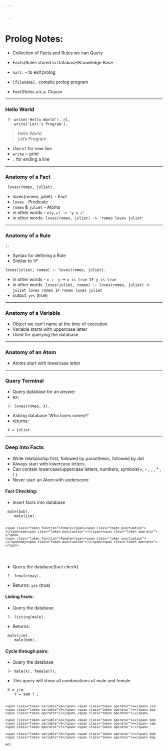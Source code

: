 ```yaml
---


---
```


<h1 id="prolog-notes">Prolog Notes:</h1>
<ul>
<li>
<p>Collection of Facts and Rules we can Query</p>
</li>
<li>
<p>Facts/Rules stored in Database/Knowledge Base</p>
</li>
<li>
<p><code>halt.</code> - to exit prolog</p>
</li>
<li>
<p><code>[filename].</code> compile prolog program</p>
</li>
<li>
<p>Fact/Rules a.k.a. Clause</p>
</li>
</ul>
<hr>
<h3 id="hello-world">Hello World</h3>
<pre class=" language-prolog"><code class="prism  language-prolog">	<span class="token operator">?-</span> <span class="token function">write</span><span class="token punctuation">(</span><span class="token string">'Hello World'</span><span class="token punctuation">)</span><span class="token punctuation">,</span> nl<span class="token punctuation">,</span>
	<span class="token function">write</span><span class="token punctuation">(</span><span class="token string">'Let\'s Program'</span><span class="token punctuation">)</span><span class="token operator">.</span>
</code></pre>
<blockquote>
<p>Hello World<br>
Let’s Program</p>
</blockquote>
<ul>
<li>Use <code>nl</code> for new line</li>
<li><code>write</code> = print</li>
<li><code>.</code> for ending a line</li>
</ul>
<hr>
<h3 id="anatomy-of-a-fact">Anatomy of a Fact</h3>
<pre class=" language-prolog"><code class="prism  language-prolog">	<span class="token function">loves</span><span class="token punctuation">(</span>romeo<span class="token punctuation">,</span> juliet<span class="token punctuation">)</span><span class="token operator">.</span>
</code></pre>
<ul>
<li>loves(romeo, juliet). - Fact</li>
<li><code>loves</code> - Predicate</li>
<li><code>romeo</code> &amp; <code>juliet</code> - Atoms</li>
<li>in other words - <code>x(y,z) -&gt; 'y x z'</code></li>
<li>in other words- <code>loves(romeo, juliet) -&gt; 'romeo loves juliet'</code></li>
</ul>
<hr>
<h3 id="anatomy-of-a-rule">Anatomy of a Rule</h3>
<pre class=" language-prolog"><code class="prism  language-prolog"><span class="token operator">:-</span>
</code></pre>
<ul>
<li>Syntax for defining a Rule</li>
<li>Similar to ‘if’</li>
</ul>
<pre class=" language-prolog"><code class="prism  language-prolog"><span class="token function">loves</span><span class="token punctuation">(</span>juliet<span class="token punctuation">,</span> romeo<span class="token punctuation">)</span> <span class="token operator">:-</span> <span class="token function">loves</span><span class="token punctuation">(</span>romeo<span class="token punctuation">,</span> juliet<span class="token punctuation">)</span><span class="token operator">.</span>
</code></pre>
<ul>
<li>in other words - <code>x :- y</code> -&gt; <code>x is true IF y is true</code></li>
<li>in other words -<code>loves(juliet, romeo) :- loves(romeo, juliet)</code> -&gt; <code>juliet loves romeo IF romeo loves juliet</code></li>
<li>output: <code>yes</code> (true)</li>
</ul>
<hr>
<h3 id="anatomy-of-a-variable">Anatomy of a Variable</h3>
<ul>
<li>Object we can’t name at the time of execution</li>
<li>Variable starts with uppercase letter</li>
<li>Used for querying the database</li>
</ul>
<hr>
<h3 id="anatomy-of-an-atom">Anatomy of an Atom</h3>
<ul>
<li>Atoms start with lowercase letter</li>
</ul>
<hr>
<h3 id="query-terminal">Query Terminal</h3>
<ul>
<li>Query database for an answer</li>
<li>ex:</li>
</ul>
<pre class=" language-prolog"><code class="prism  language-prolog">	<span class="token operator">?-</span> <span class="token function">loves</span><span class="token punctuation">(</span>romeo<span class="token punctuation">,</span> <span class="token variable">X</span><span class="token punctuation">)</span><span class="token operator">.</span>
</code></pre>
<ul>
<li>Asking database ‘Who loves romeo?’</li>
<li>returns:</li>
</ul>
<pre class=" language-prolog"><code class="prism  language-prolog">	<span class="token variable">X</span> <span class="token operator">=</span> juliet
</code></pre>
<hr>
<h3 id="deep-into-facts">Deep into Facts</h3>
<ul>
<li>Write relationship first, followed by paranthesis, followed by dot</li>
<li>Always start with lowercase letters</li>
<li>Can contain lowercase/uppercase letters, numbers, symbols(+, - , _ , * , / )</li>
<li>Never start an Atom with underscore</li>
</ul>
<h4 id="fact-checking">Fact Checking:</h4>
<ul>
<li>Insert facts into database</li>
</ul>
<pre class=" language-prolog"><code class="prism  language-prolog">	<span class="token function">male</span><span class="token punctuation">(</span>bob<span class="token punctuation">)</span><span class="token operator">.</span>
	<span class="token function">male</span><span class="token punctuation">(</span>jim<span class="token punctuation">)</span><span class="token operator">.</span>
	
	<span class="token function">female</span><span class="token punctuation">(</span>sam<span class="token punctuation">)</span><span class="token operator">.</span>
	<span class="token function">female</span><span class="token punctuation">(</span>may<span class="token punctuation">)</span><span class="token operator">.</span>
</code></pre>
<ul>
<li>Query the database(fact check)</li>
</ul>
<pre class=" language-prolog"><code class="prism  language-prolog">	<span class="token operator">?-</span> <span class="token function">female</span><span class="token punctuation">(</span>may<span class="token punctuation">)</span><span class="token operator">.</span>
</code></pre>
<ul>
<li>Returns: <code>yes</code> (true)</li>
</ul>
<h4 id="listing-facts">Listing Facts:</h4>
<ul>
<li>Query the database</li>
</ul>
<pre class=" language-prolog"><code class="prism  language-prolog">	<span class="token operator">?-</span> <span class="token function">listing</span><span class="token punctuation">(</span>male<span class="token punctuation">)</span><span class="token operator">.</span>
</code></pre>
<ul>
<li>Returns:</li>
</ul>
<pre class=" language-prolog"><code class="prism  language-prolog">	<span class="token function">male</span><span class="token punctuation">(</span>jim<span class="token punctuation">)</span><span class="token operator">.</span>
	<span class="token function">male</span><span class="token punctuation">(</span>bob<span class="token punctuation">)</span><span class="token operator">.</span>
</code></pre>
<h4 id="cycle-through-pairs">Cycle through pairs:</h4>
<ul>
<li>Query the database</li>
</ul>
<pre class=" language-prolog"><code class="prism  language-prolog">	<span class="token operator">?-</span> <span class="token function">male</span><span class="token punctuation">(</span><span class="token variable">X</span><span class="token punctuation">)</span><span class="token punctuation">,</span> <span class="token function">female</span><span class="token punctuation">(</span><span class="token variable">Y</span><span class="token punctuation">)</span><span class="token operator">.</span>
</code></pre>
<ul>
<li>This query will show all combinations of male and female</li>
</ul>
<pre class=" language-prolog"><code class="prism  language-prolog">	<span class="token variable">X</span> <span class="token operator">=</span> jim
	<span class="token variable">Y</span> <span class="token operator">=</span> sam <span class="token operator">?</span> <span class="token operator">;</span>

	<span class="token variable">X</span> <span class="token operator">=</span> jim
	<span class="token variable">Y</span> <span class="token operator">=</span> may <span class="token operator">?</span> <span class="token operator">;</span>

	<span class="token variable">X</span> <span class="token operator">=</span> bob
	<span class="token variable">Y</span> <span class="token operator">=</span> sam <span class="token operator">?</span> <span class="token operator">;</span>

	<span class="token variable">X</span> <span class="token operator">=</span> bob
	<span class="token variable">Y</span> <span class="token operator">=</span> may
	
	yes
</code></pre>

